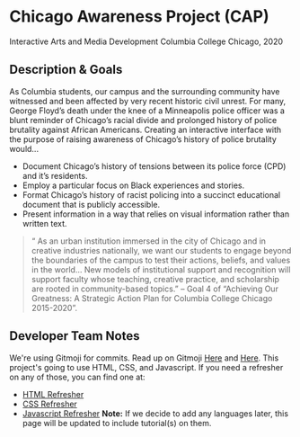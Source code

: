# Chicago Awareness Project (CAP)
Interactive Arts and Media Development
Columbia College Chicago, 2020

## Description & Goals
As Columbia students, our campus and the surrounding community have witnessed and been affected by very recent historic civil unrest. For many, George Floyd’s death under the knee of a Minneapolis police officer was a blunt reminder of Chicago’s racial divide and prolonged history of police brutality against  African Americans. </ins>Creating an interactive interface with the purpose of raising awareness of Chicago’s history of police brutality would...</ins>
* Document Chicago’s history of tensions between its police force (CPD) and it’s residents. 
* Employ a particular focus on Black experiences and stories. 
* Format Chicago’s history of racist policing into a succinct educational document that is publicly accessible. 
* Present information in a way that relies on visual information rather than written text. 
> “ As an urban institution immersed in the city of Chicago and in creative industries nationally, we want our students to engage beyond the boundaries of the campus to test their actions, beliefs, and values in the world... New models of institutional support and recognition will support faculty whose teaching,  creative practice, and scholarship are rooted in community-based topics.”
&ndash; Goal 4 of “Achieving Our Greatness: A Strategic Action Plan for Columbia College Chicago 2015-2020”.


## Developer Team Notes
We're using Gitmoji for commits. Read up on Gitmoji [Here](https://gitmoji.carloscuesta.me/) and [Here](https://github.com/dannyfritz/commit-message-emoji).
This project's going to use HTML, CSS, and Javascript. If you need a refresher on any of those, you can find one at:
* [HTML Refresher](https://www.w3schools.com/html/)
* [CSS Refresher](https://www.w3schools.com/css/)
* [Javascript Refresher](https://www.w3schools.com/javascript/)
**Note:** If we decide to add any languages later, this page will be updated to include tutorial(s) on them.
